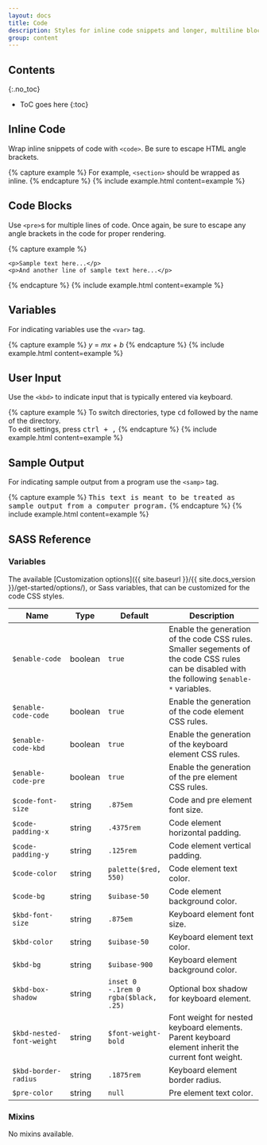 ```yaml
---
layout: docs
title: Code
description: Styles for inline code snippets and longer, multiline blocks of code.
group: content
---
```


## Contents
{:.no_toc}

* ToC goes here
{:toc}

## Inline Code

Wrap inline snippets of code with `<code>`. Be sure to escape HTML angle brackets.

{% capture example %}
For example, <code>&lt;section&gt;</code> should be wrapped as inline.
{% endcapture %}
{% include example.html content=example %}

## Code Blocks

Use `<pre>`s for multiple lines of code. Once again, be sure to escape any angle brackets in the code for proper rendering.

{% capture example %}
<pre><code>&lt;p&gt;Sample text here...&lt;/p&gt;
&lt;p&gt;And another line of sample text here...&lt;/p&gt;
</code></pre>
{% endcapture %}
{% include example.html content=example %}

## Variables

For indicating variables use the `<var>` tag.

{% capture example %}
<var>y</var> = <var>m</var><var>x</var> + <var>b</var>
{% endcapture %}
{% include example.html content=example %}

## User Input

Use the `<kbd>` to indicate input that is typically entered via keyboard.

{% capture example %}
To switch directories, type <kbd>cd</kbd> followed by the name of the directory.<br>
To edit settings, press <kbd><kbd>ctrl</kbd> + <kbd>,</kbd></kbd>
{% endcapture %}
{% include example.html content=example %}

## Sample Output

For indicating sample output from a program use the `<samp>` tag.

{% capture example %}
<samp>This text is meant to be treated as sample output from a computer program.</samp>
{% endcapture %}
{% include example.html content=example %}

## SASS Reference

### Variables

The available [Customization options]({{ site.baseurl }}/{{ site.docs_version }}/get-started/options/), or Sass variables, that can be customized for the code CSS styles.

<div class="table-scroll">
    <table class="table table-bordered table-striped">
        <thead>
            <tr>
                <th style="width: 100px;">Name</th>
                <th style="width: 50px;">Type</th>
                <th style="width: 50px;">Default</th>
                <th>Description</th>
            </tr>
        </thead>
        <tbody>
            <tr>
                <td><code>$enable-code</code></td>
                <td>boolean</td>
                <td><code>true</code></td>
                <td>
                    Enable the generation of the code CSS rules.
                    Smaller segements of the code CSS rules can be disabled with the following <code>$enable-*</code> variables.
                </td>
            </tr>
            <tr>
                <td><code>$enable-code-code</code></td>
                <td>boolean</td>
                <td><code>true</code></td>
                <td>
                    Enable the generation of the code element CSS rules.
                </td>
            </tr>
            <tr>
                <td><code>$enable-code-kbd</code></td>
                <td>boolean</td>
                <td><code>true</code></td>
                <td>
                    Enable the generation of the keyboard element CSS rules.
                </td>
            </tr>
            <tr>
                <td><code>$enable-code-pre</code></td>
                <td>boolean</td>
                <td><code>true</code></td>
                <td>
                    Enable the generation of the pre element CSS rules.
                </td>
            </tr>
            <tr>
                <td><code>$code-font-size</code></td>
                <td>string</td>
                <td><code>.875em</code></td>
                <td>
                    Code and pre element font size.
                </td>
            </tr>
            <tr>
                <td><code>$code-padding-x</code></td>
                <td>string</td>
                <td><code>.4375rem</code></td>
                <td>
                    Code element horizontal padding.
                </td>
            </tr>
            <tr>
                <td><code>$code-padding-y</code></td>
                <td>string</td>
                <td><code>.125rem</code></td>
                <td>
                    Code element vertical padding.
                </td>
            </tr>
            <tr>
                <td><code>$code-color</code></td>
                <td>string</td>
                <td><code>palette($red, 550)</code></td>
                <td>
                    Code element text color.
                </td>
            </tr>
            <tr>
                <td><code>$code-bg</code></td>
                <td>string</td>
                <td><code>$uibase-50</code></td>
                <td>
                    Code element background color.
                </td>
            </tr>
            <tr>
                <td><code>$kbd-font-size</code></td>
                <td>string</td>
                <td><code>.875em</code></td>
                <td>
                    Keyboard element font size.
                </td>
            </tr>
            <tr>
                <td><code>$kbd-color</code></td>
                <td>string</td>
                <td><code>$uibase-50</code></td>
                <td>
                    Keyboard element text color.
                </td>
            </tr>
            <tr>
                <td><code>$kbd-bg</code></td>
                <td>string</td>
                <td><code>$uibase-900</code></td>
                <td>
                    Keyboard element background color.
                </td>
            </tr>
            <tr>
                <td><code>$kbd-box-shadow</code></td>
                <td>string</td>
                <td><code>inset 0 -.1rem 0 rgba($black, .25)</code></td>
                <td>
                    Optional box shadow for keyboard element.
                </td>
            </tr>
            <tr>
                <td><code>$kbd-nested-font-weight</code></td>
                <td>string</td>
                <td><code>$font-weight-bold</code></td>
                <td>
                    Font weight for nested keyboard elements.  Parent keyboard element inherit the current font weight.
                </td>
            </tr>
            <tr>
                <td><code>$kbd-border-radius</code></td>
                <td>string</td>
                <td><code>.1875rem</code></td>
                <td>
                    Keyboard element border radius.
                </td>
            </tr>
            <tr>
                <td><code>$pre-color</code></td>
                <td>string</td>
                <td><code>null</code></td>
                <td>
                    Pre element text color.
                </td>
            </tr>
        </tbody>
    </table>
</div>

### Mixins

No mixins available.
